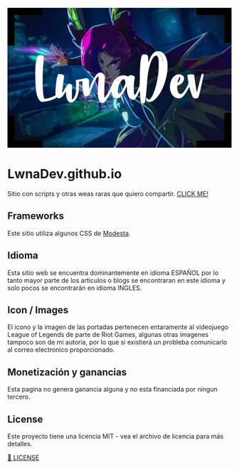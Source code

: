 ![Icon](./images/logo.png)
# LwnaDev.github.io
Sitio con scripts y otras weas raras que quiero compartir.
[CLICK ME!](https://lwnadev.github.io#)

## Frameworks
Este sitio utiliza algunos CSS de [Modesta](https://github.com/AlexFlipnote/Modesta).

## Idioma
Esta sitio web se encuentra dominantemente en idioma ESPAÑOL por lo tanto mayor parte de los articulos o blogs se encontraran en este idioma y solo pocos se encontrarán en idioma INGLES.

## Icon / Images
El icono y la imagen de las portadas pertenecen entaramente al videojuego League of Legends de parte de Riot Games, algunas otras imagenes tampoco son de mi autoria, por lo que si existierá un probleba comunicarlo al correo electronico proporcionado.

## Monetización y ganancias
Esta pagina no genera ganancia alguna y no esta financiada por ningun tercero.

## License
Este proyecto tiene una licencia MIT - vea el archivo de licencia para más detalles.

[💜 LICENSE](/LICENSE)

